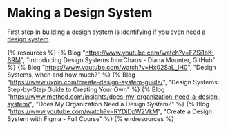 # Making a Design System

First step in building a design system is identifying [if you even need a design system](https://sparkbox.com/foundry/when_not_to_use_a_design_system).

{% resources %}
  {% Blog "https://www.youtube.com/watch?v=FZSi1bK-BRM", "Introducing Design Systems Into Chaos - Diana Mounter, GitHub" %}
  {% Blog "https://www.youtube.com/watch?v=Hx02SaL_IH0", "Design Systems, when and how much?" %}
  {% Blog "https://www.uxpin.com/create-design-system-guide/", "Design Systems: Step-by-Step Guide to Creating Your Own" %}
  {% Blog "https://www.method.com/insights/does-my-organization-need-a-design-system/", "Does My Organization Need a Design System?" %}
  {% Blog "https://www.youtube.com/watch?v=RYDiDpW2VkM", "Create a Design System with Figma - Full Course" %}
{% endresources %}

